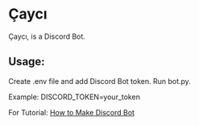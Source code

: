 # Çaycı

Çaycı, is a Discord Bot. 

## Usage: 
Create .env file and add Discord Bot token.
Run bot.py. 

Example: DISCORD_TOKEN=your_token

For Tutorial: [How to Make Discord Bot](https://realpython.com/how-to-make-a-discord-bot-python/ "How to Make a Discord Bot")